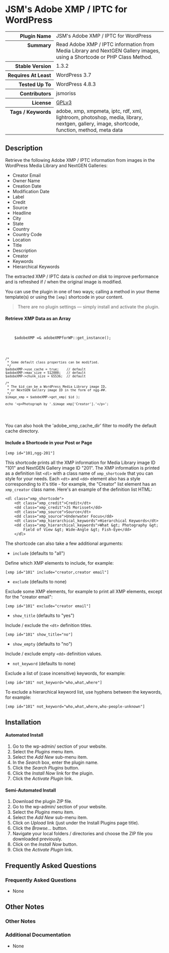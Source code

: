 <h1>JSM&#039;s Adobe XMP / IPTC for WordPress</h1>

<table>
<tr><th align="right" valign="top" nowrap>Plugin Name</th><td>JSM&#039;s Adobe XMP / IPTC for WordPress</td></tr>
<tr><th align="right" valign="top" nowrap>Summary</th><td>Read Adobe XMP / IPTC information from Media Library and NextGEN Gallery images, using a Shortcode or PHP Class Method.</td></tr>
<tr><th align="right" valign="top" nowrap>Stable Version</th><td>1.3.2</td></tr>
<tr><th align="right" valign="top" nowrap>Requires At Least</th><td>WordPress 3.7</td></tr>
<tr><th align="right" valign="top" nowrap>Tested Up To</th><td>WordPress 4.8.3</td></tr>
<tr><th align="right" valign="top" nowrap>Contributors</th><td>jsmoriss</td></tr>
<tr><th align="right" valign="top" nowrap>License</th><td><a href="https://www.gnu.org/licenses/gpl.txt">GPLv3</a></td></tr>
<tr><th align="right" valign="top" nowrap>Tags / Keywords</th><td>adobe, xmp, xmpmeta, iptc, rdf, xml, lightroom, photoshop, media, library, nextgen, gallery, image, shortcode, function, method, meta data</td></tr>
</table>

<h2>Description</h2>

<p>Retrieve the following Adobe XMP / IPTC information from images in the WordPress Media Library and NextGEN Galleries:</p>

<ul>
<li>Creator Email</li>
<li>Owner Name</li>
<li>Creation Date</li>
<li>Modification Date</li>
<li>Label</li>
<li>Credit</li>
<li>Source</li>
<li>Headline</li>
<li>City</li>
<li>State</li>
<li>Country</li>
<li>Country Code</li>
<li>Location</li>
<li>Title</li>
<li>Description</li>
<li>Creator</li>
<li>Keywords</li>
<li>Hierarchical Keywords</li>
</ul>

<p>The extracted XMP / IPTC data is <em>cached on disk</em> to improve performance and is refreshed if / when the original image is modified.</p>

<p>You can use the plugin in one of two ways; calling a method in your theme template(s) or using the <code>[xmp]</code> shortcode in your content.</p>

<blockquote>
<p>There are no plugin settings &mdash; simply install and activate the plugin.</p>
</blockquote>

<h4>Retrieve XMP Data as an Array</h4>

<p><code><br />
    $adobeXMP =&amp; adobeXMPforWP::get_instance();</p>

<pre><code>/*
 * Some default class properties can be modified.
 */
$adobeXMP-&gt;use_cache = true;    // default
$adobeXMP-&gt;max_size = 512000;   // default
$adobeXMP-&gt;chunk_size = 65536;  // default

/*
 * The $id can be a WordPress Media Library image ID,
 * or NextGEN Gallery image ID in the form of ngg-##.
 */
$image_xmp = $adobeXMP-&gt;get_xmp( $id );

echo '&lt;p&gt;Photograph by '.$image_xmp['Creator'].'&lt;/p&gt;';
</code></pre>

<p></code></p>

<p>You can also hook the 'adobe_xmp_cache_dir' filter to modify the default cache directory.</p>

<h4>Include a Shortcode in your Post or Page</h4>

<p><code>[xmp id="101,ngg-201"]</code></p>

<p>This shortcode prints all the XMP information for Media Library image ID "101" and NextGEN Gallery image ID "201". The XMP information is printed as a definition list <code>&lt;dl&gt;</code> with a class name of <code>xmp_shortcode</code> that you can style for your needs. Each <code>&lt;dt&gt;</code> and <code>&lt;dd&gt;</code> element also has a style corresponding to it's title - for example, the "Creator" list element has an <code>xmp_creator</code> class name. Here's an example of the definition list HTML:</p>

<p><code>&lt;dl class="xmp_shortcode"&gt;
    &lt;dt class="xmp_credit"&gt;Credit&lt;/dt&gt;
    &lt;dd class="xmp_credit"&gt;JS Morisset&lt;/dd&gt;
    &lt;dt class="xmp_source"&gt;Source&lt;/dt&gt;
    &lt;dd class="xmp_source"&gt;Underwater Focus&lt;/dd&gt;
    &lt;dt class="xmp_hierarchical_keywords"&gt;Hierarchical Keywords&lt;/dt&gt;
    &lt;dd class="xmp_hierarchical_keywords"&gt;What &amp;gt; Photography &amp;gt; 
        Field of View &amp;gt; Wide-Angle &amp;gt; Fish-Eye&lt;/dd&gt;
    &lt;/dl&gt;</code></p>

<p>The shortcode can also take a few additional arguments:</p>

<ul>
<li><code>include</code> (defaults to "all")</li>
</ul>

<p>Define which XMP elements to include, for example:</p>

<p><code>[xmp id="101" include="creator,creator email"]</code></p>

<ul>
<li><code>exclude</code> (defaults to none)</li>
</ul>

<p>Exclude some XMP elements, for example to print all XMP elements, except for the "creator email":</p>

<p><code>[xmp id="101" exclude="creator email"]</code></p>

<ul>
<li><code>show_title</code> (defaults to "yes")</li>
</ul>

<p>Include / exclude the <code>&lt;dt&gt;</code> definition titles.</p>

<p><code>[xmp id="101" show_title="no"]</code></p>

<ul>
<li><code>show_empty</code> (defaults to "no")</li>
</ul>

<p>Include / exclude empty <code>&lt;dd&gt;</code> definition values.</p>

<ul>
<li><code>not_keyword</code> (defaults to none)</li>
</ul>

<p>Exclude a list of (case incensitive) keywords, for example:</p>

<p><code>[xmp id="101" not_keyword="who,what,where"]</code></p>

<p>To exclude a hierarchical keyword list, use hyphens between the keywords, for example:</p>

<p><code>[xmp id="101" not_keyword="who,what,where,who-people-unknown"]</code></p>


<h2>Installation</h2>

<h4>Automated Install</h4>

<ol>
<li>Go to the wp-admin/ section of your website.</li>
<li>Select the <em>Plugins</em> menu item.</li>
<li>Select the <em>Add New</em> sub-menu item.</li>
<li>In the <em>Search</em> box, enter the plugin name.</li>
<li>Click the <em>Search Plugins</em> button.</li>
<li>Click the <em>Install Now</em> link for the plugin.</li>
<li>Click the <em>Activate Plugin</em> link.</li>
</ol>

<h4>Semi-Automated Install</h4>

<ol>
<li>Download the plugin ZIP file.</li>
<li>Go to the wp-admin/ section of your website.</li>
<li>Select the <em>Plugins</em> menu item.</li>
<li>Select the <em>Add New</em> sub-menu item.</li>
<li>Click on <em>Upload</em> link (just under the Install Plugins page title).</li>
<li>Click the <em>Browse...</em> button.</li>
<li>Navigate your local folders / directories and choose the ZIP file you downloaded previously.</li>
<li>Click on the <em>Install Now</em> button.</li>
<li>Click the <em>Activate Plugin</em> link.</li>
</ol>


<h2>Frequently Asked Questions</h2>

<h3>Frequently Asked Questions</h3>

<ul>
<li>None</li>
</ul>


<h2>Other Notes</h2>

<h3>Other Notes</h3>
<h3>Additional Documentation</h3>

<ul>
<li>None</li>
</ul>

